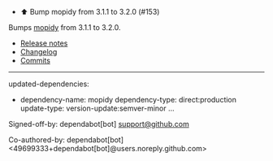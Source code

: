 - ⬆️ Bump mopidy from 3.1.1 to 3.2.0 (#153)

Bumps [mopidy](https://github.com/mopidy/mopidy) from 3.1.1 to 3.2.0.
- [Release notes](https://github.com/mopidy/mopidy/releases)
- [Changelog](https://github.com/mopidy/mopidy/blob/develop/docs/changelog.rst)
- [Commits](https://github.com/mopidy/mopidy/compare/v3.1.1...v3.2.0)

---
updated-dependencies:
- dependency-name: mopidy
  dependency-type: direct:production
  update-type: version-update:semver-minor
...

Signed-off-by: dependabot[bot] <support@github.com>

Co-authored-by: dependabot[bot] <49699333+dependabot[bot]@users.noreply.github.com>
